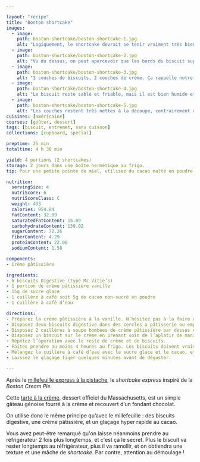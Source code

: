 ```yaml
---

layout: "recipe"
title: "Boston shortcake"
images:
  - image:
    path: boston-shortcake/boston-shortcake-1.jpg
    alt: "Logiquement, le shortcake devrait se tenir vraiment très bien, et pourra être dégusté à la cuillère. La découpe est bien nette, et la crème ne s’affaisse pas lorsque l’on appuie sur le biscuit."
  - image:
    path: boston-shortcake/boston-shortcake-2.jpg
    alt: "Vu du dessus, on peut apercevoir que les bords du biscuit supérieur sont abimés. Il faut faire très attention lors du démoulage, ou étaler suffisamment le glaçage au cacao pour cacher la misère."
  - image:
    path: boston-shortcake/boston-shortcake-3.jpg
    alt: "3 couches de biscuits, 2 couches de crème. Ça rappelle notre millefeuille, ça ressemble à un shortcake à la fraise, mais c‘est la texture du biscuit ramolli qui change tout."
  - image:
    path: boston-shortcake/boston-shortcake-4.jpg
    alt: "Le biscuit reste sablé et friable, mais il est bien humide et mou."
  - image:
    path: boston-shortcake/boston-shortcake-5.jpg
    alt: "Les couches restent très nettes à la découpe, contrairement à ce que vous avez peut-être experimenté avec le millefeuille express."
cuisines: [américaine]
courses: [goûter, dessert]
tags: [biscuit, entremet, sans cuisson]
collections: [cupboard, special]

preptime: 25 min
totaltime: 4 h 30 min

yield: 4 portions (2 shortcakes)
storage: 2 jours dans une boîte hermétique au frigo.
tip: Pour une petite pointe de miel, utilisez du cacao malté en poudre type Tonimalt pour le glaçage.

nutrition:
  servingSize: 4
  nutriScore: 6
  nutriScoreClass: C
  weight: 433
  calories: 954.84
  fatContent: 32.09
  saturatedFatContent: 15.09
  carbohydrateContent: 139.02
  sugarContent: 72.26
  fiberContent: 4.29
  proteinContent: 22.00
  sodiumContent: 1.58

components:
- Crème pâtissière

ingredients:
- 6 biscuits Digestive (type Mc Vitie’s)
- 1 portion de crème pâtissière vanille
- 15g de sucre glace
- 1 cuillère à café soit 5g de cacao non-sucré en poudre
- 1 cuillère à café d’eau

directions:
- Préparez la crème pâtissière à la vanille. N’hésitez pas à la faire un peu plus épaissir que d’habitude. Réservez.
- Disposez deux biscuits digestive dans des cercles a pâtisserie ou emporte-pièces (le biscuit fait un peu moins de 8 cm). Ce biscuit constitue la base de notre shortcake.
- Disposez 2 cuillères à soupe bombées de crème pâtissière par dessus chaque biscuit. 
- Disposez un biscuit sur le crème en prenant soin de l’aplatir de manière bien homogène.
- Répétez l’opération avec le reste de crème et de biscuits.
- Faites prendre au moins 4 heures au frigo. Les biscuits doivent vraiment bien ramollir et la crème, épaissir. Faites attention en enlevant les cercles à pâtisserie, les biscuits se révèlent particulièrement fragiles, allez-y progressivement
- Mélangez la cuillère à café d’eau avec le sucre glace et le cacao, et fouettez bien. On cherche à obtenir un glaçage pas trop liquide, qui peut néanmoins être étalé sur le dessus du millefeuille à l’aide d’une spatule.
- Laissez le glaçage figer quelques minutes avant de déguster.

---
```


Après le [millefeuille express à la pistache](millefeuille-express.html), le <i lang="en">shortcake express</i> inspiré de la <i lang="en">Boston Cream Pie.</i>

Cette [tarte à la crème](https://fr.wikipedia.org/wiki/Tarte_à_la_crème_de_Boston), dessert officiel du Massachusetts, est un simple gâteau génoise fourré à la crème et recouvert d’un fondant chocolat.

On utilise donc le même principe qu’avec le millefeuille&nbsp;: des biscuits digestive, une crème pâtissière, et un glaçage hyper rapide au cacao. 

Vous avez peut-être remarqué qu'on laisse néanmoins prendre au réfrigérateur 2 fois plus longtemps, et c'est ça le secret. Plus le biscuit va rester longtemps au réfrigérateur, plus il va ramollir, et on obtiendra une texture et une mâche de <i lang="en">shortcake</i>. Par contre, attention au démoulage&nbsp;!